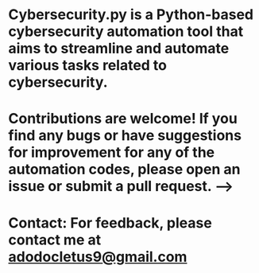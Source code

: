 # Cybersecurity.py is a Python-based cybersecurity automation tool that aims to streamline and automate various tasks related to cybersecurity. 
# Contributions are welcome! If you find any bugs or have suggestions for improvement for any of the automation codes, please open an issue or submit a pull request. -->
# Contact: For feedback, please contact me at adodocletus9@gmail.com
